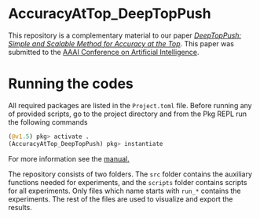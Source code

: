 # AccuracyAtTop_DeepTopPush

This repository is a complementary material to our paper *[DeepTopPush: Simple and Scalable Method for Accuracy at the Top]()*. This paper was submitted to the [AAAI Conference on Artificial Intelligence](https://aaai.org/Conferences/AAAI-21/).

# Running the codes

All required packages are listed in the `Project.toml` file. Before running any of provided scripts, go to the project directory and from the Pkg REPL run the following commands
```julia
(@v1.5) pkg> activate .
(AccuracyAtTop_DeepTopPush) pkg> instantiate
```
For more information see the [manual.](https://julialang.github.io/Pkg.jl/v1/environments/#Using-someone-else's-project-1)

The repository consists of two folders. The `src` folder contains the auxiliary functions needed for experiments, and the `scripts` folder contains scripts for all experiments. Only files which name starts with `run_*` contains the experiments. The rest of the files are used to visualize and export the results.
